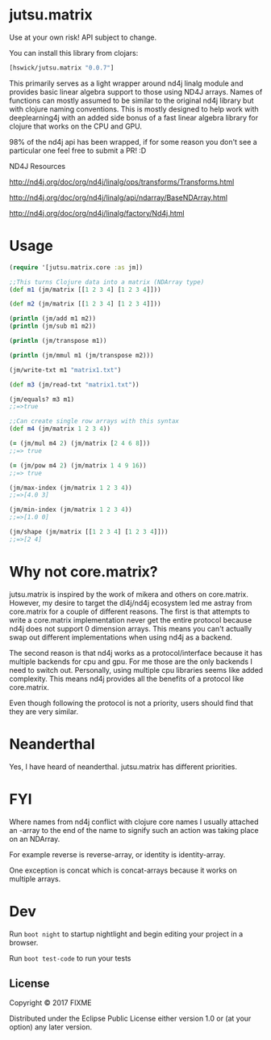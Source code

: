 # jutsu.matrix

Use at your own risk! API subject to change.

You can install this library from clojars:
```clojure
[hswick/jutsu.matrix "0.0.7"]
```
This primarily serves as a light wrapper around nd4j linalg module and provides basic linear algebra support to those using ND4J arrays.
Names of functions can mostly assumed to be similar to the original nd4j library but with clojure naming conventions. This is mostly designed to help work with deeplearning4j with an added side bonus of a fast linear algebra library for clojure
that works on the CPU and GPU.

98% of the nd4j api has been wrapped, if for some reason you don't see a particular one feel free to submit a PR! :D

ND4J Resources

http://nd4j.org/doc/org/nd4j/linalg/ops/transforms/Transforms.html

http://nd4j.org/doc/org/nd4j/linalg/api/ndarray/BaseNDArray.html

http://nd4j.org/doc/org/nd4j/linalg/factory/Nd4j.html

# Usage

```clojure
(require '[jutsu.matrix.core :as jm])

;;This turns Clojure data into a matrix (NDArray type)
(def m1 (jm/matrix [[1 2 3 4] [1 2 3 4]]))

(def m2 (jm/matrix [[1 2 3 4] [1 2 3 4]]))

(println (jm/add m1 m2))
(println (jm/sub m1 m2))

(println (jm/transpose m1))

(println (jm/mmul m1 (jm/transpose m2)))

(jm/write-txt m1 "matrix1.txt")

(def m3 (jm/read-txt "matrix1.txt"))

(jm/equals? m3 m1)
;;=>true

;;Can create single row arrays with this syntax
(def m4 (jm/matrix 1 2 3 4))

(= (jm/mul m4 2) (jm/matrix [2 4 6 8]))
;;=> true

(= (jm/pow m4 2) (jm/matrix 1 4 9 16))
;;=> true

(jm/max-index (jm/matrix 1 2 3 4))
;;=>[4.0 3]

(jm/min-index (jm/matrix 1 2 3 4))
;;=>[1.0 0]

(jm/shape (jm/matrix [[1 2 3 4] [1 2 3 4]]))
;;=>[2 4]
```

# Why not core.matrix?

jutsu.matrix is inspired by the work of mikera and others on core.matrix. However, my desire to target the dl4j/nd4j ecosystem led me
astray from core.matrix for a couple of different reasons. The first is that attempts to write a core.matrix implementation never get the entire protocol
because nd4j does not support 0 dimension arrays. This means you can't actually swap out different implementations when using nd4j as a backend.

The second reason is that nd4j works as a protocol/interface because it has multiple backends for cpu and gpu. For me those are the only backends I need to switch out.
Personally, using multiple cpu libraries seems like added complexity. This means nd4j provides all the benefits of a protocol like core.matrix. 

Even though following the protocol is not a priority, users should find that they are very similar.

# Neanderthal

Yes, I have heard of neanderthal. jutsu.matrix has different priorities.

# FYI

Where names from nd4j conflict with clojure core names I usually attached an -array to the end
of the name to signify such an action was taking place on an NDArray.

For example reverse is reverse-array, or identity is identity-array.

One exception is concat which is concat-arrays because it works on multiple arrays.
# Dev

Run `boot night` to startup nightlight and begin editing your project in a browser.

Run `boot test-code` to run your tests

## License

Copyright © 2017 FIXME

Distributed under the Eclipse Public License either version 1.0 or (at
your option) any later version.
